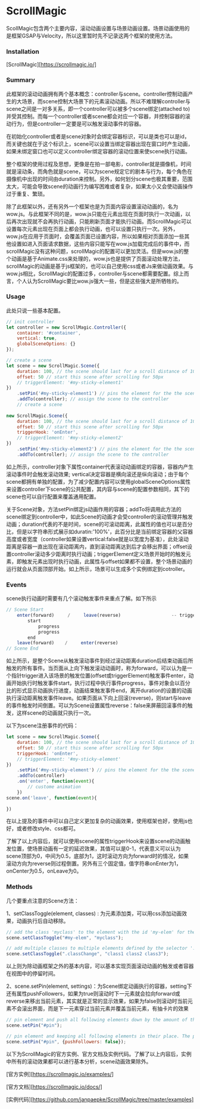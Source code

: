 # ScrollMagic

ScollMagic包含两个主要内容，滚动动画设置与场景动画设置。场景动画使用的是框架GSAP与Velocity，所以这里暂时先不记录这两个框架的使用方法。

### Installation

[ScrollMagic][https://scrollmagic.io/]

### Summary

此框架的滚动动画拥有两个基本概念：controller与scene。controller控制动画产生的大场景，而scene控制大场景下的元素滚动动画。所以不难理解controller与scene之间是一对多关系，即一个controller可以被多个scene绑定(attached to)并受其控制。而每一个controller或者scene都会对应一个容器，并控制容器的滚动行为，但是controller一定要是可以触发滚动事件的容器。

在初始化controller或者是scene对象时会绑定容器标识，可以是类也可以是id，而关键也就在于这个标识上，scene可以设置当绑定容器出现在窗口时产生动画，如果未绑定窗口也可以定义controller绑定容器的滚动位置来使scene执行动画。

整个框架的使用过程及思想，更像是在拍一部电影，controller就是摄像机，时间就是滚动条，而角色就是scene，可以为scene规定它的剧本与行为，每个角色在摄像机中出现的时间由duration来控制。另外，如何划分scene也极其重要，范围太大，可能会导致scene的动画行为编写困难或者复杂，如果太小又会使动画操作过于重复、繁琐。

除了此框架以外，还有另外一个框架也是为页面内容设置滚动动画的，名为wow.js。与此框架不同的是，wow.js只能在元素出现在页面时执行一次动画，以后再次出现就不会再执行动画，只能刷新页面才能执行动画。而ScrollMagic可以设置每次元素出现在页面上都会执行动画，也可以设置只执行一次。另外，wow.js在应用于页面时，会覆盖页面已设置内容，所以如果相对页面添加一些其他设置如进入页面请求数据，这些内容只能写在wow.js加载完成后的事件中，而scrollMagic没有这种问题，scrollMagic的配置可以更加灵活。但是wow.js的整个动画是基于Animate.css来处理的，wow.js也是提供了页面滚动处理方法，scrollMagic的动画是基于js框架的，也可以自己使用css或者Js来做动画效果。与wow.js相比，ScrollMagic的配置过多，controller与scene都需要配置。综上而言，个人认为ScrollMagic要比wow.js强大一些，但是这些强大是所牺牲的。

### Usage

此处只说一些基本配置。

```js
// init controller
let controller = new ScrollMagic.Controller({
    container: '#container',
    vertical: true,
    globalSceneOptions: {}
});

// create a scene
let scene = new ScrollMagic.Scene({
    duration: 100, // the scene should last for a scroll distance of 100px
    offset: 50 // start this scene after scrolling for 50px
    // triggerElement: '#my-sticky-element1'
})
    .setPin('#my-sticky-element1') // pins the element for the the scene's duration
    .addTo(controller); // assign the scene to the controller
    // create a scene
    
new ScrollMagic.Scene({
    duration: 100, // the scene should last for a scroll distance of 100px
    offset: 50 // start this scene after scrolling for 50px
    triggerHook: 'onEnter',
    // triggerElement: '#my-sticky-element2'
})
    .setPin('#my-sticky-element2') // pins the element for the the scene's duration
    .addTo(controller); // assign the scene to the controller
```

如上所示，controller对象下属性container代表滚动动画绑定的容器，容器内产生滚动事件时会触发滚动效果; vertical决定容器是横向滚还是纵向滚动；由于每个scene都拥有单独的配置，为了减少配置内容可以使用globalSceneOptions属性来设置controller下scene的公共配置，其内容与scene的配置参数相同，其下的scene也可以自行配置来覆盖通用配置。

关于Scene对象，方法setPin绑定js动画作用的容器；addTo将调用此方法的scene绑定到controller中，如此Scene的动画才会受controller的滚动管理并触发动画；duration代表的不是时间，scene的可滚动距离，此属性的值也可以是百分比，但是以字符串形式展示如duratin:'100%'，此百分比是当前绑定容器的父容器高度或者宽度（controller如果设置vertical:false就是以宽度为基准），此处滚动距离是容器一直出现在滚动距离内，直到滚动距离达到后才会移出界面；offset设置controller滚动多少距离时执行动画；triggerElement定义场景开始时的触发元素，即触发元素出现时执行动画，此属性与offset如果都不设置，整个场景动画的运行就会从页面顶部开始。如上所示，场景可以生成多个实例绑定到cotroller。

### Events

scene执行动画时需要有几个滚动触发事件来重点了解。如下所示

```js
// Scene Start   
	enter(forward)     /     leave(reverse)                   -- trigger
    	start
        	progress
            progress
        end
    leave(forward)    /     enter(reverse)
// Scene End
```

如上所示，是整个Scene从触发滚动事件到经过滚动距离duration后结束动画后所触发的所有事件。当页面从上向下触发滚动动画时，称为forward，可以认为是一个指针trigger进入该场景的触发位置(offset或triggerElement)触发事件enter，动画开始执行时触发事件start，执行过程中执行事件progress，事件对象会以百分比的形式显示动画执行进度，动画结束触发事件end，离开duration的设置的动画执行滚动距离触发事件leave。如果页面从下向上回滚(reverse)，则start与leave的事件触发时间倒置。可以为Scene设置属性reverse：false来屏蔽回滚事件的触发，这样scene的动画就只执行一次。

以下为scene注册事件的代码：

``` js
let scene = new ScrollMagic.Scene({
    duration: 100, // the scene should last for a scroll distance of 100px
    offset: 50 // start this scene after scrolling for 50px
    triggerHook: 'onEnter',
    // triggerElement: '#my-sticky-element'
})
    .setPin('#my-sticky-element') // pins the element for the the scene's duration
    .addTo(controller)
	.on('enter', function(event){
        // custome animation
    })
scene.on('leave', function(event){
    
})
```

在以上提及的事件中可以自己定义更加复杂的动画效果，使用框架也好，使用js也好，或者修改style、css都可。

了解了以上内容后，就可以使用scene的属性triggerHook来设置scene的动画触发位置，使场景动画有一定的延迟效果，其值可以是0-1，代表意义可以认为scene顶部为0，中间为0.5，底部为1，这时滚动方向为forward时的情况，如果滚动方向为reverse则过程倒置。另外有三个固定值，值字符串onEnter为1，onCenter为0.5，onLeave为0。

### Methods

几个要重点注意的Scene方法：

1、setClassToggle(element, classes) : 为元素添加类，可以用css添加动画效果，动画执行后自动移除。

```js
// add the class 'myclass' to the element with the id 'my-elem' for the duration of the scene
scene.setClassToggle("#my-elem", "myclass");

// add multiple classes to multiple elements defined by the selector '.classChange'
scene.setClassToggle(".classChange", "class1 class2 class3");
```

以上则为除动画框架之外的基本内容，可以基本实现页面滚动动画的触发或者容器在视图中的停留时间。

2、scene.setPin(element, settings)：为Scene绑定动画执行的容器，setting下还有属性pushFollowers，如果为true则滚动时下一元素就会拉向forward或reverse来移出当前元素，其实就是正常的显示效果，如果为false则滚动时当前元素不会滚出界面，而是下一元素穿过当前元素并覆盖当前元素，有抽卡片的效果
```js
// pin element and push all following elements down by the amount of the pin duration.
scene.setPin("#pin");

// pin element and keeping all following elements in their place. The pinned element will move past them.
scene.setPin("#pin", {pushFollowers: false});
```



以下为ScrollMagic的官方实例、官方文档及实例代码。了解了以上内容后，实例中所有的滚动效果都可以进行基本分析，scene动画效果除外。

[官方实例][https://scrollmagic.io/examples/]

[官方文档][https://scrollmagic.io/docs/]

[实例代码][https://github.com/janpaepke/ScrollMagic/tree/master/examples]

